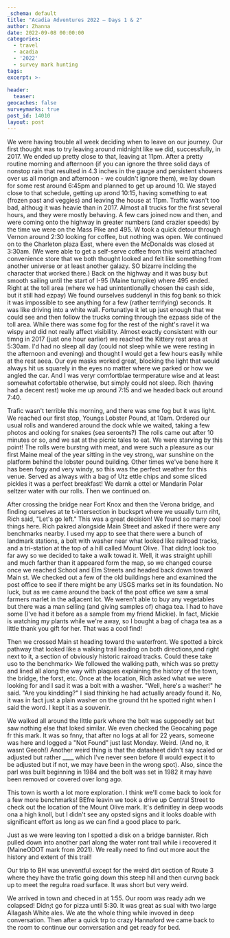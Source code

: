 ```yaml
---
_schema: default
title: "Acadia Adventures 2022 – Days 1 & 2"
author: Zhanna
date: 2022-09-08 00:00:00
categories: 
  - travel
  - acadia
  - '2022'
  - survey mark hunting
tags:
excerpt: >-
  
header:
  teaser:
geocaches: false
surveymarks: true
post_id: 14010
layout: post  
---
```


We were having trouble all week deciding when to leave on our journey. Our first thought was to try leaving around midnight like we did, successfully, in 2017. We ended up pretty close to that, leaving at 11pm. After a pretty routine morning and afternoon (if you can ignore the three solid days of nonstop rain that resulted in 4.3 inches in the gauge and persistent showers over us all morign and afternoon - we couldn't ignore them), we lay down for some rest around 6:45pm and planned to get up around 10. We stayed close to that schedule, getting up arond 10:15, having something to eat (frozen past and veggies) and leaving the house at 11pm. Traffic wasn't too bad, althoug it was heavie than in 2017. Almost all trucks for the first several hours, and they were mostly behaving. A few cars joined now and then, and were coming onto the highway in greater numbers (and crazier speeds) by the time we were on the Mass Pike and 495. W took a quick detour through Vernon around 2:30 looking for coffee, but nothing was open. We continued on to the Charleton plaza East, where even the McDonalds was closed at 3:30am. (We were able to get a self-serve coffee from this weird attached convenience store that we both thought looked and felt like something from another universe or at least another galazy. SO bizarre inclding the character that worked there.) Back on the highway and it was busy but smooth sailing until the start of I-95 (Maine turnpike) where 495 ended. Right at the toll area (where we had unintentionally chosen the cash side, but it still had ezpay) We found ourselves suddenyl in this fog bank so thick it was impossible to see anything for a few (rather terrifying) seconds. It was like driving into a white wall. Fortunatlye it let up just enough that we could see and then follow the trucks coming through the ezpass side of the toll area. While there was some fog for the rest of the night's ravel it wa wispy and did not really affect visibility. Almost exactly consistent with our timng in 2017 (just one hour earlier) we reached the Kittery rest area at 5:30am. I'd had no sleep all day (could not sleep while we were resting in the afternoon and evening) and thought I would get a few hours easily while at the rest aeea. Our eye masks worked great, blocking the light that would always hit us squarely in the eyes no matter where we parked or how we angled the car. And I was veryr comfortblae termperature wise and at least somewhat cofortable otherwise, but simply could not sleep. Rich (having had a decent rest) woke me up around 7:15 and we headed back out around 7:40. 

Trafic wasn't terrible this morning, and there was sme fog but it was light. We reached our first stop, Youngs Lobster Pound, at 10am. Ordered our usual rolls and wandered around the dock whle we waited, taking a few photos and ooking for snakes (sea seroents?) The rolls came out after 10 minutes or so, and we sat at the picnic tales to eat. We were starving by this point! The rolls were burstng with meat, and were such a pleasure as our first Maine meal of the year sitting in the vey strong, war sunshine on the platform behind the lobster pound building. Other times we've bene here it has been fogy and very windy, so this was the perfect weather for this venue. Served as always with a bag of Utz ettle chips and some sliced pickles it was a perfect breakfast! We darnk a ottel or Mandarin Polar seltzer water with our rolls. Then we continued on.

After crossing the bridge near Fort Knox and then the Verona bridge, and finding ourselves at te t-intersection in bucksprt where we usually turn riht, Rich said, "Let's go left." This was a great decision! We found so many cool things here. Rich pakred alongside Main Street and asked if there were any benchmarks nearby. I used my app to see that there were a bunch of landmark stations, a bolt with washer near what looked like railroad tracks, and a tri-station at the top of a hill called Mount Olive. That didn;t look too far awy so we decided to take a walk towad it. Well, it was straight uphill and much farther than it appeared form the map, so we changed course once we reached School and Elm Streets and headed back down toward Main st. We checked out a few of the old buildings here and examined the post office to see if there might be any USGS marks set in its foundation. No luck, but as we came around the back of the post office we saw a smal farmers marlet in the adjacent lot. We weren't able to buy any vegetables but there was a man selling (and giving samples of) chaga tea. I had to have some (I've had it before as a sample from my friend Mickie). In fact, Mickie is watching my plants while we're away, so I bought a bag of chaga tea as a little thank you gift for her. That was a cool find!

Then we crossed Main st heading toward the waterfront. We spotted a birck pathway that looked like a walking trail leading on both directions,and right next to it, a section of obviously historic rairoad tracks. Could these take uso to the benchmark> We followed the walking path, which was so pretty and lined all along the way with plaques explaining the history of the town, the bridge, the forst, etc. Once at the location, Rich asked what we were looking for and I sad it was a bolt with a washer. "Well, here's a washer!" he said. "Are you kindding?" I siad thinking he had actually aready found it. No, it was in fact just a plain washer on the ground tht he spotted right when I said the word. I kept it as a souvenir.

We walked all around the little park where the bolt was suppoedly set but saw nothing else that loked similar. We even checked the Geocahing page fr this mark. It was so fnny, that after no logs at all for 22 years, someone was here and logged a "Not Found" just last Monday. Weird. (And no, it wasnt Geeoh!) Another weird thing is that the datasheet didn't say scaled or adjusted but rather ____ which I've never seen before (I would expect it to be adjusted but if not, we may have been in the wrong spot). Also, since the parl was built beginning in 1984 and the bolt was set in 1982 it may have been removed or covered over long ago.

This town is worth a lot more exploration. I think we'll come back to look for a few more benchmarks! BEfre leavin we took a drive up Central Street to check out the location of the Mount Olive mark. It's definitley in deep woods ona a high knoll, but I didn't see any opsted signs and it looks doable with significant effort as long as we can find a good place to park. 

Just as we were leaving ton I spotted a disk on a bridge bannister. Rich pulled down into another parl along the water ront trail while i recovered it (MaineODOT mark from 2021). We really need to find out more aout the history and extent of this trail!

Our trip to BH was uneventful except for the weird dirt section of Route 3 where they have the trafic going down this steep hill and then curvng back up to meet the regulra road surface. It was short but very weird.

We arrived in town and checed in at 1:55. Our room was ready adn we colapsed! Didn;t go for pizza until 5:30. It was great as sual with two large Allagash White ales. We ate the whole thing while invoved in deep conversation. Then after a quick trp to crazy Hannaford we came back to the room to continue our conversation and get ready for bed. 